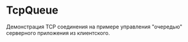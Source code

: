 # TcpQueue
Демонстрация TCP соединения на примере управления "очередью" серверного приложения из клиентского.
